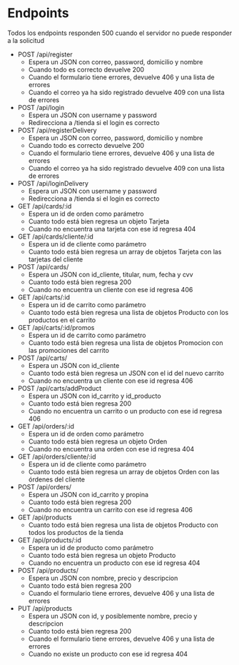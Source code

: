 # Endpoints

Todos los endpoints responden 500 cuando el servidor no puede responder a la solicitud

- POST /api/register
  - Espera un JSON con correo, password, domicilio y nombre
  - Cuando todo es correcto devuelve 200
  - Cuando el formulario tiene errores, devuelve 406 y una lista de errores
  - Cuando el correo ya ha sido registrado devuelve 409 con una lista de errores
- POST /api/login
  - Espera un JSON con username y password
  - Redirecciona a /tienda si el login es correcto
- POST /api/registerDelivery
  - Espera un JSON con correo, password, domicilio y nombre
  - Cuando todo es correcto devuelve 200
  - Cuando el formulario tiene errores, devuelve 406 y una lista de errores
  - Cuando el correo ya ha sido registrado devuelve 409 con una lista de errores
- POST /api/loginDelivery
  - Espera un JSON con username y password
  - Redirecciona a /tienda si el login es correcto
- GET /api/cards/:id
  - Espera un id de orden como parámetro
  - Cuanto todo está bien regresa un objeto Tarjeta
  - Cuando no encuentra una tarjeta con ese id regresa 404
- GET /api/cards/cliente/:id
  - Espera un id de cliente como parámetro
  - Cuanto todo está bien regresa un array de objetos Tarjeta con las tarjetas del cliente
- POST /api/cards/
  - Espera un JSON con id_cliente, titular, num, fecha y cvv
  - Cuanto todo está bien regresa 200
  - Cuando no encuentra un cliente con ese id regresa 406
- GET /api/carts/:id
  - Espera un id de carrito como parámetro
  - Cuanto todo está bien regresa una lista de objetos Producto con los productos en el carrito
- GET /api/carts/:id/promos
  - Espera un id de carrito como parámetro
  - Cuanto todo está bien regresa una lista de objetos Promocion con las promociones del carrito
- POST /api/carts/
  - Espera un JSON con id_cliente
  - Cuanto todo está bien regresa un JSON con el id del nuevo carrito
  - Cuando no encuentra un cliente con ese id regresa 406
- POST /api/carts/addProduct
  - Espera un JSON con id_carrito y id_producto
  - Cuanto todo está bien regresa 200
  - Cuando no encuentra un carrito o un producto con ese id regresa 406
- GET /api/orders/:id
  - Espera un id de orden como parámetro
  - Cuanto todo está bien regresa un objeto Orden
  - Cuando no encuentra una orden con ese id regresa 404
- GET /api/orders/cliente/:id
  - Espera un id de cliente como parámetro
  - Cuanto todo está bien regresa un array de objetos Orden con las órdenes del cliente
- POST /api/orders/
  - Espera un JSON con id_carrito y propina
  - Cuanto todo está bien regresa 200
  - Cuando no encuentra un carrito con ese id regresa 406
- GET /api/products
  - Cuanto todo está bien regresa una lista de objetos Producto con todos los productos de la tienda
- GET /api/products/:id
  - Espera un id de producto como parámetro
  - Cuanto todo está bien regresa un objeto Producto
  - Cuando no encuentra un producto con ese id regresa 404
- POST /api/products/
  - Espera un JSON con nombre, precio y descripcion
  - Cuanto todo está bien regresa 200
  - Cuando el formulario tiene errores, devuelve 406 y una lista de errores
- PUT /api/products
  - Espera un JSON con id, y posiblemente nombre, precio y descripcion
  - Cuanto todo está bien regresa 200
  - Cuando el formulario tiene errores, devuelve 406 y una lista de errores
  - Cuando no existe un producto con ese id regresa 404

